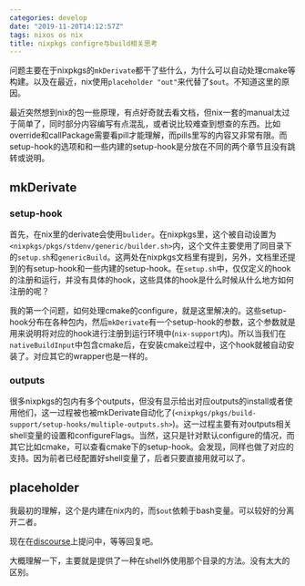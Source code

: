 ```yaml
---
categories: develop
date: "2019-11-20T14:12:57Z"
tags: nixos os nix
title: nixpkgs configre与build相关思考
---
```


问题主要在于nixpkgs的`mkDerivate`都干了些什么，为什么可以自动处理cmake等构建。以及在最近，nix使用`placeholder "out"`来代替了`$out`。不知道这里的原因。 

最近突然想到nix的包一些原理，有点好奇就去看文档，但nix一套的manual太过于简单了，同时部分内容编写有点混乱，或者说比较难查到想查的东西。比如override和callPackage需要看pill才能理解，而pills里写的内容又非常有限。而setup-hook的选项和和一些内建的setup-hook是分放在不同的两个章节且没有跳转或说明。

<!--more-->

## mkDerivate

### setup-hook

首先，在nix里的derivate会使用`bulider`。在nixpkgs里，这个被自动设置为`<nixpkgs/pkgs/stdenv/generic/builder.sh>`内，这个文件主要使用了同目录下的`setup.sh`和`genericBuild`。这两处在nixpkgs文档里有提到，另外，文档里还提到的有setup-hook和一些内建的setup-hook。在`setup.sh`中，仅仅定义的hook的注册和运行，并没有具体的hook，这些具体的hook是什么时候从什么地方如何注册的呢？

我的第一个问题，如何处理cmake的configure，就是这里解决的。这些setup-hook分布在各种包内，然后`mkDerivate`有一个setup-hook的参数，这个参数就是用来说明将对应的hook进行注册到运行环境中(`nix-support`内)。所以当我们在`nativeBuildInput`中包含cmake后，在安装cmake过程中，这个hook就被自动安装了。对应其它的wrapper也是一样的。

### outputs

很多nixpkgs的包内有多个outputs，但没有显示给出对应outputs的install或者使用他们，这一过程被也被mkDerivate自动化了(`<nixpkgs/pkgs/build-support/setup-hooks/multiple-outputs.sh>`)。这一过程主要有对outputs相关shell变量的设置和configureFlags。当然，这只是针对默认configure的情况，而其它比如cmake，可以查看cmake下的setup-hook。会发现，同样也做了对应的支持。因为前者已经配置好shell变量了，后者只要直接用就可以了。

## placeholder

我最初的理解，这个是内建在nix内的，而`$out`依赖于bash变量。可以较好的分离开二者。

现在在[discourse](https://discourse.nixos.org/t/what-is-the-difference-between-placeholder-out-and-out/4862)上提问中，等等回复吧。

大概理解一下，主要就是提供了一种在shell外使用那个目录的方法。没有太大的区别。
